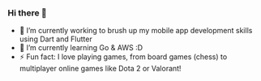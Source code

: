 ### Hi there 👋

- 🔭 I’m currently working to brush up my mobile app development skills using Dart and Flutter
- 🌱 I’m currently learning Go & AWS :D
- ⚡ Fun fact: I love playing games, from board games (chess) to multiplayer online games like Dota 2 or Valorant!
